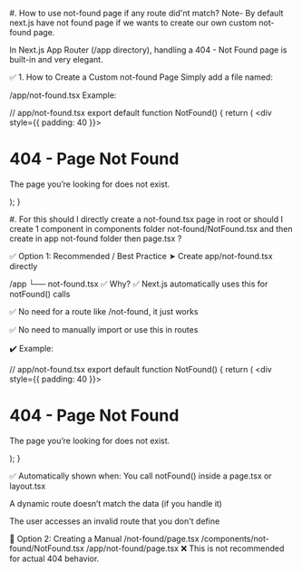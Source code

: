 #. How to use not-found page if any route did'nt match? 
Note- By default next.js have not found page if we wants to create our own custom not-found page.

In Next.js App Router (/app directory), handling a 404 - Not Found page is built-in and very elegant.

✅ 1. How to Create a Custom not-found Page
Simply add a file named:

/app/not-found.tsx
Example:

// app/not-found.tsx
export default function NotFound() {
  return (
    <div style={{ padding: 40 }}>
      <h1>404 - Page Not Found</h1>
      <p>The page you’re looking for does not exist.</p>
    </div>
  );
}


#. For this should I directly create a not-found.tsx page in root or should I create 1 component in components folder not-found/NotFound.tsx and then create in app not-found folder then page.tsx ?

✅ Option 1: Recommended / Best Practice
➤ Create app/not-found.tsx directly

/app
  └── not-found.tsx ✅
Why?
✅ Next.js automatically uses this for notFound() calls

✅ No need for a route like /not-found, it just works

✅ No need to manually import or use this in routes

✔️ Example:

// app/not-found.tsx
export default function NotFound() {
  return (
    <div style={{ padding: 40 }}>
      <h1>404 - Page Not Found</h1>
      <p>The page you’re looking for does not exist.</p>
    </div>
  );
}


✅ Automatically shown when:
You call notFound() inside a page.tsx or layout.tsx

A dynamic route doesn’t match the data (if you handle it)

The user accesses an invalid route that you don't define

🚫 Option 2: Creating a Manual /not-found/page.tsx
/components/not-found/NotFound.tsx
/app/not-found/page.tsx ❌
This is not recommended for actual 404 behavior.